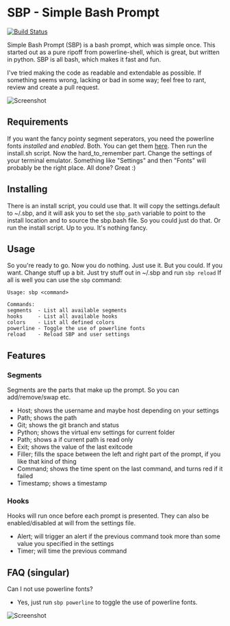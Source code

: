 # SBP - Simple Bash Prompt
[![Build Status](https://travis-ci.org/brujoand/sbp.svg?branch=master)](https://travis-ci.org/brujoand/sbp)

Simple Bash Prompt (SBP) is a bash prompt, which was simple once.
This started out as a pure ripoff from powerline-shell, which is great, but written in python.
SBP is all bash, which makes it fast and fun.

I've tried making the code as readable and extendable as possible. 
If something seems wrong, lacking or bad in some way; feel free to rant, review and create a pull request.

![Screenshot](https://raw.githubusercontent.com/brujoand/sbp/master/resources/timer.png)

## Requirements
If you want the fancy pointy segment seperators, you need the powerline fonts _installed_ and _enabled_. Both.
You can get them [here](https://github.com/powerline/fonts).
Then run the install.sh script. Now the hard_to_remember part. Change the settings of your terminal emulator. 
Something like "Settings" and then "Fonts" will probably be the right place.
All done? 
Great :)

## Installing
There is an install script, you could use that. It will copy the settings.default to ~/.sbp, and it will ask you
to set the ```sbp_path``` variable to point to the install location and to source the sbp.bash file. So you could just do that.
Or run the install script. Up to you. It's nothing fancy.

## Usage
So you're ready to go. Now you do nothing. Just use it. But you could. If you want. Change stuff up a bit.
Just try stuff out in ~/.sbp and run ```sbp reload```
If all is well you can use the ```sbp``` command:
```
Usage: sbp <command>

Commands:
segments  - List all available segments
hooks     - List all available hooks
colors    - List all defined colors
powerline - Toggle the use of powerline fonts
reload    - Reload SBP and user settings
```

## Features
### Segments
Segments are the parts that make up the prompt. So you can add/remove/swap etc.
- Host; shows the username and maybe host depending on your settings
- Path; shows the path
- Git; shows the git branch and status
- Python; shows the virtual env settings for current folder
- Path; shows a if current path is read only
- Exit; shows the value of the last exitcode
- Filler; fills the space between the left and right part of the prompt, if you like that kind of thing
- Command; shows the time spent on the last command, and turns red if it failed 
- Timestamp; shows a timestamp

### Hooks
Hooks will run once before each prompt is presented. They can also be enabled/disabled at will from the settings file.
- Alert; will trigger an alert if the previous command took more than some value you specified in the settings
- Timer; will time the previous command

## FAQ (singular)
Can I not use powerline fonts?
  - Yes, just run ```sbp powerline``` to toggle the use of powerline fonts.

![Screenshot](https://raw.githubusercontent.com/brujoand/sbp/master/resources/powerline-toggle.png)
